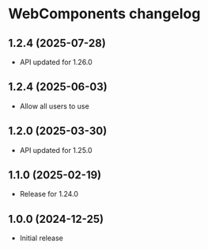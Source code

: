 # WebComponents changelog

## 1.2.4 (2025-07-28)

- API updated for 1.26.0

## 1.2.4 (2025-06-03)

- Allow all users to use

## 1.2.0 (2025-03-30)

- API updated for 1.25.0

## 1.1.0 (2025-02-19)

- Release for 1.24.0

## 1.0.0 (2024-12-25)

- Initial release
